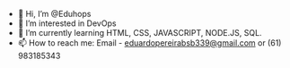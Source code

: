 - 👋 Hi, I’m @Eduhops
- 👀 I’m interested in DevOps
- 🌱 I’m currently learning HTML, CSS, JAVASCRIPT, NODE.JS, SQL.
- 📫 How to reach me: Email - eduardopereirabsb339@gmail.com or (61) 983185343

<!---
Eduhops/Eduhops is a ✨ special ✨ repository because its `README.md` (this file) appears on your GitHub profile.
You can click the Preview link to take a look at your changes.
--->

